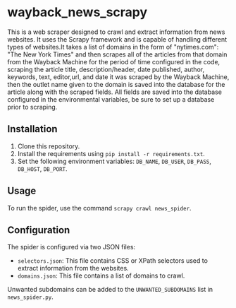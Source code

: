 # wayback_news_scrapy


This is a web scraper designed to crawl and extract information from news websites. It uses the Scrapy framework and is capable of handling different types of websites.It takes a list of domains in the form of "nytimes.com": "The New York Times" and then scrapes all of the articles from that domain from the Wayback Machine for the period of time configured in the code, scraping the article title, description/header, date published, author, keywords, text, editor,url, and date it was scraped by the Wayback Machine, then the outlet name given to the domain is saved into the database for the article along with the scraped fields. All fields are saved into the database configured in the environmental variables, be sure to set up a database prior to scraping.

## Installation

1. Clone this repository.
2. Install the requirements using `pip install -r requirements.txt`.
3. Set the following environment variables: `DB_NAME`, `DB_USER`, `DB_PASS`, `DB_HOST`, `DB_PORT`.

## Usage

To run the spider, use the command `scrapy crawl news_spider`.

## Configuration

The spider is configured via two JSON files:

- `selectors.json`: This file contains CSS or XPath selectors used to extract information from the websites.
- `domains.json`: This file contains a list of domains to crawl.

Unwanted subdomains can be added to the `UNWANTED_SUBDOMAINS` list in `news_spider.py`.
